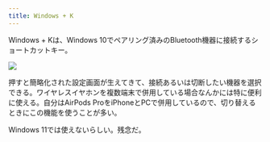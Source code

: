 ```yaml
---
title: Windows + K
---
```

Windows + Kは、Windows 10でペアリング済みのBluetooth機器に接続するショートカットキー。

![](https://lh4.googleusercontent.com/ByW1nmvVb5SmYiQeOrynYnQlXSuoj3L24tMXwEAzhWnaq5Hm3EOob0P1IEUiqdUsyaxPjk_x9eAsYpbc6u-02afbGp1_-n-fiK_9IsOYdSGtUWNJucUyfqxWjdDHUlAmnSQ6qakyXtm0k3EebTAQAdxqcHlyvXSOH87vxi1BqQLSeO2ygqhxwn7mwh52)

押すと簡略化された設定画面が生えてきて、接続あるいは切断したい機器を選択できる。ワイヤレスイヤホンを複数端末で併用している場合なんかには特に便利に使える。自分はAirPods ProをiPhoneとPCで併用しているので、切り替えるときにこの機能を使うことが多い。

Windows 11では使えないらしい。残念だ。
